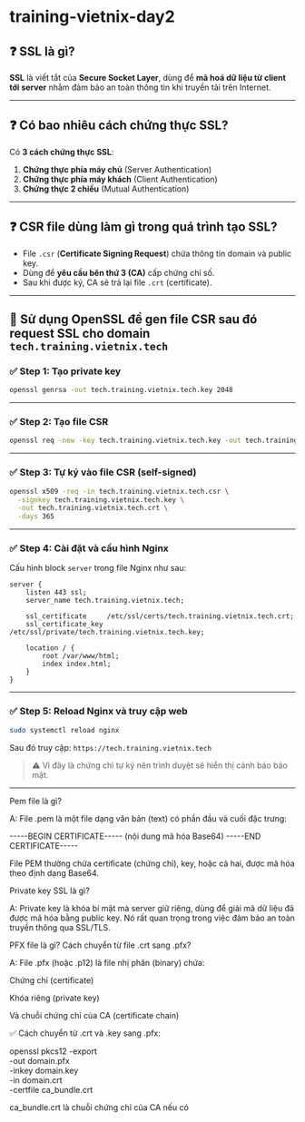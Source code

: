 # training-vietnix-day2

## ❓ SSL là gì?

**SSL** là viết tắt của **Secure Socket Layer**, dùng để **mã hoá dữ liệu từ client tới server** nhằm đảm bảo an toàn thông tin khi truyền tải trên Internet.

---

## ❓ Có bao nhiêu cách chứng thực SSL?

Có **3 cách chứng thực SSL**:

1. **Chứng thực phía máy chủ** (Server Authentication)
2. **Chứng thực phía máy khách** (Client Authentication)
3. **Chứng thực 2 chiều** (Mutual Authentication)

---

## ❓ CSR file dùng làm gì trong quá trình tạo SSL?

* File `.csr` (**Certificate Signing Request**) chứa thông tin domain và public key.
* Dùng để **yêu cầu bên thứ 3 (CA)** cấp chứng chỉ số.
* Sau khi được ký, CA sẽ trả lại file `.crt` (certificate).

---

## 🔧 Sử dụng OpenSSL để gen file CSR sau đó request SSL cho domain `tech.training.vietnix.tech`

### ✅ Step 1: Tạo private key

```bash
openssl genrsa -out tech.training.vietnix.tech.key 2048
```

---

### ✅ Step 2: Tạo file CSR

```bash
openssl req -new -key tech.training.vietnix.tech.key -out tech.training.vietnix.tech.csr
```

---

### ✅ Step 3: Tự ký vào file CSR (self-signed)

```bash
openssl x509 -req -in tech.training.vietnix.tech.csr \
  -signkey tech.training.vietnix.tech.key \
  -out tech.training.vietnix.tech.crt \
  -days 365
```

---

### ✅ Step 4: Cài đặt và cấu hình Nginx

Cấu hình block `server` trong file Nginx như sau:

```nginx
server {
    listen 443 ssl;
    server_name tech.training.vietnix.tech;

    ssl_certificate     /etc/ssl/certs/tech.training.vietnix.tech.crt;
    ssl_certificate_key /etc/ssl/private/tech.training.vietnix.tech.key;

    location / {
        root /var/www/html;
        index index.html;
    }
}
```

---

### ✅ Step 5: Reload Nginx và truy cập web

```bash
sudo systemctl reload nginx
```

Sau đó truy cập: `https://tech.training.vietnix.tech`

> ⚠️ Vì đây là chứng chỉ tự ký nên trình duyệt sẽ hiển thị cảnh báo bảo mật.

---

Pem file là gì?

A: File .pem là một file dạng văn bản (text) có phần đầu và cuối đặc trưng:

-----BEGIN CERTIFICATE-----
(nội dung mã hóa Base64)
-----END CERTIFICATE-----

File PEM thường chứa certificate (chứng chỉ), key, hoặc cả hai, được mã hóa theo định dạng Base64.

Private key SSL là gì?

A: Private key là khóa bí mật mà server giữ riêng, dùng để giải mã dữ liệu đã được mã hóa bằng public key. Nó rất quan trọng trong việc đảm bảo an toàn truyền thông qua SSL/TLS.

PFX file là gì? Cách chuyển từ file .crt sang .pfx?

A: File .pfx (hoặc .p12) là file nhị phân (binary) chứa:

Chứng chỉ (certificate)

Khóa riêng (private key)

Và chuỗi chứng chỉ của CA (certificate chain)

✅ Cách chuyển từ .crt và .key sang .pfx:

openssl pkcs12 -export \
  -out domain.pfx \
  -inkey domain.key \
  -in domain.crt \
  -certfile ca_bundle.crt

ca_bundle.crt là chuỗi chứng chỉ của CA nếu có

